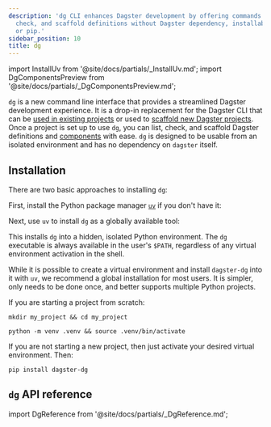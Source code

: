 ```yaml
---
description: 'dg CLI enhances Dagster development by offering commands to list,
  check, and scaffold definitions without Dagster dependency, installable via uv
  or pip.'
sidebar_position: 10
title: dg
---
```

import InstallUv from '@site/docs/partials/\_InstallUv.md';
import DgComponentsPreview from '@site/docs/partials/\_DgComponentsPreview.md';

<DgComponentsPreview />

`dg` is a new command line interface that provides a streamlined Dagster development experience. It is a drop-in replacement for the Dagster CLI that can be [used in existing projects](/guides/labs/dg/incrementally-adopting-dg/migrating-project) or used to [scaffold new Dagster projects](/guides/labs/dg/scaffolding-a-project). Once a project is set up to use `dg`, you can list, check, and scaffold Dagster definitions and [components](/guides/labs/components/) with ease. `dg` is designed to be usable from an isolated environment and has no dependency on `dagster` itself.

## Installation

There are two basic approaches to installing `dg`:

<Tabs>
<TabItem value="uv" label="uv">

First, install the Python package manager [`uv`](https://docs.astral.sh/uv/) if you don't have it:

<InstallUv />

Next, use `uv` to install `dg` as a globally available tool:

<CliInvocationExample contents="uv tool install dagster-dg" />

This installs `dg` into a hidden, isolated Python environment. The `dg` executable is always available in the user's `$PATH`, regardless of any virtual environment activation in the shell.

While it is possible to create a virtual environment and install `dagster-dg` into it with `uv`, we recommend a global installation for most users. It is simpler, only needs to be done once, and better supports multiple Python projects.

</TabItem>
<TabItem value="pip" label="pip">

If you are starting a project from scratch:

```
mkdir my_project && cd my_project
```

```
python -m venv .venv && source .venv/bin/activate
```

If you are not starting a new project, then just activate your desired virtual
environment. Then:

```
pip install dagster-dg
```

</TabItem>
</Tabs>

## `dg` API reference

import DgReference from '@site/docs/partials/\_DgReference.md';

<DgReference />
